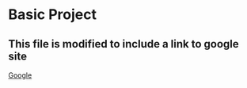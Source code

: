 # Basic Project
## This file is modified to include a link to google site

[Google](https://google.com)
